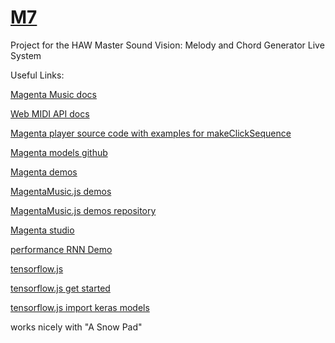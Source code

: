 # [M7](https://jakobsudau.github.io/M7/)

Project for the HAW Master Sound Vision: Melody and Chord Generator Live System 

Useful Links:

[Magenta Music docs](https://tensorflow.github.io/magenta-js/music/index.html)

[Web MIDI API docs](https://webaudio.github.io/web-midi-api/)

[Magenta player source code with examples for makeClickSequence](https://github.com/tensorflow/magenta-js/blob/master/music/src/core/player.ts)

[Magenta models github](https://github.com/tensorflow/magenta/tree/master/magenta/models)

[Magenta demos](https://github.com/tensorflow/magenta-demos)

[MagentaMusic.js demos](https://tensorflow.github.io/magenta-js/music/demos/)

[MagentaMusic.js demos repository](https://github.com/tensorflow/magenta-js/tree/master/music/demos)

[Magenta studio](https://github.com/tensorflow/magenta-studio)

[performance RNN Demo](https://magenta.tensorflow.org/demos/performance_rnn/index.html#2|0,0,1,0,0,1,0,0,0,1,0,0|1,1,1,1,1,1,1,1,1,1,1,1|1,1,1,1,1,1,1,1,1,1,1,1|false)

[tensorflow.js](https://www.tensorflow.org/js/)

[tensorflow.js get started](https://www.tensorflow.org/js/tutorials#convert_pretained_models_to_tensorflowjs)

[tensorflow.js import keras models](https://www.tensorflow.org/js/tutorials/conversion/import_keras)

works nicely with "A Snow Pad"
